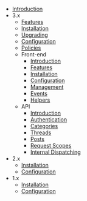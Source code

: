 * [Introduction](introduction.md)
* 3.x
  * [Features](3.x/features.md)
  * [Installation](3.x/installation.md)
  * [Upgrading](3.x/upgrading.md)
  * [Configuration](3.x/configuration.md)
  * [Policies](3.x/policies.md)
  * Front-end
    * [Introduction](3.x/front-end/introduction.md)
    * [Features](3.x/front-end/features.md)
    * [Installation](3.x/front-end/installation.md)
    * [Configuration](3.x/front-end/configuration.md)
    * [Management](3.x/front-end/management.md)
    * [Events](3.x/front-end/events.md)
    * [Helpers](3.x/front-end/helpers.md)
  * API
    * [Introduction](3.x/api/introduction.md)
    * [Authentication](3.x/api/authentication.md)
    * [Categories](3.x/api/categories.md)
    * [Threads](3.x/api/threads.md)
    * [Posts](3.x/api/posts.md)
    * [Request Scopes](3.x/api/request-scopes.md)
    * [Internal Dispatching](3.x/api/internal-dispatching.md)
* 2.x
  * [Installation](2.x/installation.md)
  * [Configuration](2.x/configuration.md)
* 1.x
  * [Installation](1.x/installation.md)
  * [Configuration](1.x/configuration.md)
